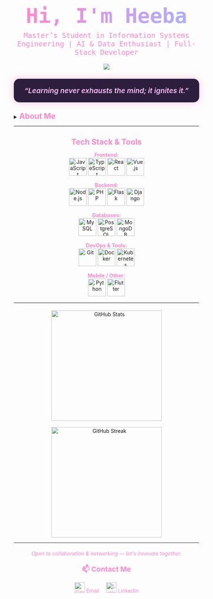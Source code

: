 <div align="center" style="font-family: 'Fira Code', monospace; margin-bottom: 1em;">
  <h1 style="
    background: linear-gradient(90deg, #FF88CC, #A8B0FF);
    -webkit-background-clip: text;
    -webkit-text-fill-color: transparent;
    font-weight: 900;
    font-size: 3.5rem;
    margin: 0;
  ">
    Hi, I'm Heeba
  </h1>
  <p style="color:#FF88CC; font-size:1.2rem; margin-top:0.5em;">
    Master’s Student in Information Systems Engineering | AI & Data Enthusiast | Full-Stack Developer
  </p>
</div>

<p align="center">
  <img src="https://readme-typing-svg.herokuapp.com?font=Fira+Code&duration=2500&pause=1000&color=FF69B4&center=true&vCenter=true&width=600&lines=Welcome+to+my+GitHub!;AI+%26+Cybersecurity;Full-Stack+Web+Developer;Automation+%26+Data+Science" />
</p>

<div align="center" style="
  background: #2C1E3C; 
  border-radius: 15px; 
  padding: 20px 25px; 
  margin: 25px auto; 
  max-width: 650px; 
  font-style: italic; 
  color: #FFC0FF; 
  font-size: 1.2rem; 
  font-weight: 600; 
  box-shadow: 0 0 20px #FF88CC80;
">
  “Learning never exhausts the mind; it ignites it.”
</div>

<details style="margin-top:25px;">
  <summary><b style="color:#FF88CC; font-size:1.3rem;">About Me</b></summary>
  <ul style="margin-top:10px; font-size:1.15rem; color:#FFC0FF; line-height:1.6;">
    <li>Master’s student in Information Systems, passionate about AI, cybersecurity, and full-stack development</li>
    <li><b>Passionate about:</b> Full-Stack Web Development, Data Science & Distributed Systems</li>
    <li><b>Exploring:</b> Automation, Artificial Intelligence & Backend Logic</li>
    <li><b>Sharpening skills:</b> Cloud Computing, Cybersecurity & DevOps</li>
    <li><b>Mission:</b> Solve complex problems with innovative tech solutions</li>
  </ul>
</details>

---

<p align="center" style="margin-top:30px;">
  <b style="color:#FF88CC; font-size:1.3rem;">Tech Stack & Tools</b>
</p>

<!-- Frontend -->
<p align="center">
  <b style="color:#FF88CC;">Frontend:</b><br>
  <img src="https://cdn.jsdelivr.net/gh/devicons/devicon/icons/javascript/javascript-original.svg" width="48" height="48" alt="JavaScript" />
  <img src="https://cdn.jsdelivr.net/gh/devicons/devicon/icons/typescript/typescript-original.svg" width="48" height="48" alt="TypeScript" />
  <img src="https://cdn.jsdelivr.net/gh/devicons/devicon/icons/react/react-original.svg" width="48" height="48" alt="React" />
  <img src="https://cdn.jsdelivr.net/gh/devicons/devicon/icons/vuejs/vuejs-original.svg" width="48" height="48" alt="Vue.js" />
</p>

<!-- Backend -->
<p align="center">
  <b style="color:#FF88CC;">Backend:</b><br>
  <img src="https://cdn.jsdelivr.net/gh/devicons/devicon/icons/nodejs/nodejs-original.svg" width="48" height="48" alt="Node.js" />
  <img src="https://cdn.jsdelivr.net/gh/devicons/devicon/icons/php/php-original.svg" width="48" height="48" alt="PHP" />
  <img src="https://cdn.jsdelivr.net/gh/devicons/devicon/icons/flask/flask-original.svg" width="48" height="48" alt="Flask" />
  <img src="https://cdn.jsdelivr.net/gh/devicons/devicon/icons/django/django-plain.svg" width="48" height="48" alt="Django" />
</p>

<!-- Databases -->
<p align="center">
  <b style="color:#FF88CC;">Databases:</b><br>
  <img src="https://cdn.jsdelivr.net/gh/devicons/devicon/icons/mysql/mysql-original.svg" width="48" height="48" alt="MySQL" />
  <img src="https://cdn.jsdelivr.net/gh/devicons/devicon/icons/postgresql/postgresql-original.svg" width="48" height="48" alt="PostgreSQL" />
  <img src="https://cdn.jsdelivr.net/gh/devicons/devicon/icons/mongodb/mongodb-original.svg" width="48" height="48" alt="MongoDB" />
</p>

<!-- DevOps & Tools -->
<p align="center">
  <b style="color:#FF88CC;">DevOps & Tools:</b><br>
  <img src="https://cdn.jsdelivr.net/gh/devicons/devicon/icons/git/git-original.svg" width="48" height="48" alt="Git" />
  <img src="https://cdn.jsdelivr.net/gh/devicons/devicon/icons/docker/docker-original.svg" width="48" height="48" alt="Docker" />
  <img src="https://cdn.jsdelivr.net/gh/devicons/devicon/icons/kubernetes/kubernetes-plain.svg" width="48" height="48" alt="Kubernetes" />
</p>

<!-- Mobile / Other -->
<p align="center">
  <b style="color:#FF88CC;">Mobile / Other:</b><br>
  <img src="https://cdn.jsdelivr.net/gh/devicons/devicon/icons/python/python-original.svg" width="48" height="48" alt="Python" />
  <img src="https://cdn.jsdelivr.net/gh/devicons/devicon/icons/flutter/flutter-original.svg" width="48" height="48" alt="Flutter" />
</p>

---

<p align="center" style="margin-top:20px;">
  <img src="https://github-readme-stats.vercel.app/api?username=hibadash&show_icons=true&theme=tokyonight" alt="GitHub Stats" width="300" /><br><br>
  <img src="https://streak-stats.demolab.com/?user=hibadash&theme=tokyonight" alt="GitHub Streak" width="300" />
</p>

---

<p align="center" style="font-style: italic; color: #FF88CC; margin-top: 20px;">
  Open to collaboration & networking — let's innovate together.
</p>

<div align="center" style="margin-top: 20px;">
  <b style="color:#FF88CC; font-size:1.2rem;">📫 Contact Me</b><br><br>
  <a href="mailto:hibadadda7@gmail.com" style="text-decoration:none; color:#FF88CC; margin-right: 15px;">
    <img src="https://cdn.jsdelivr.net/gh/devicons/devicon/icons/gmail/gmail-original.svg" width="28" height="28" alt="Gmail" /> Email
  </a>
  <a href="https://www.linkedin.com/in/heba-d-9a7397251/" target="_blank" style="text-decoration:none; color:#FF88CC;">
    <img src="https://cdn.jsdelivr.net/gh/devicons/devicon/icons/linkedin/linkedin-original.svg" width="28" height="28" alt="LinkedIn" /> LinkedIn
  </a>
</div>
